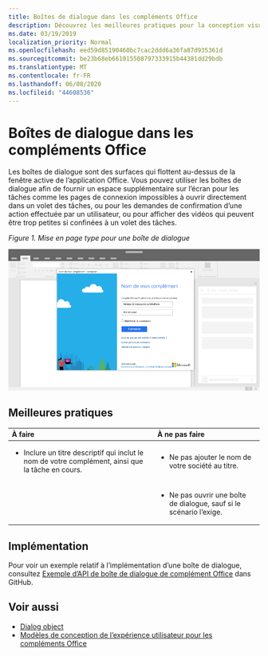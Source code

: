 ```yaml
---
title: Boîtes de dialogue dans les compléments Office
description: Découvrez les meilleures pratiques pour la conception visuelle des boîtes de dialogue dans les compléments Office.
ms.date: 03/19/2019
localization_priority: Normal
ms.openlocfilehash: eed59d85190460bc7cac2ddd6a36fa87d935361d
ms.sourcegitcommit: be23b68eb661015508797333915b44381dd29bdb
ms.translationtype: MT
ms.contentlocale: fr-FR
ms.lasthandoff: 06/08/2020
ms.locfileid: "44608536"
---
```

# <a name="dialog-boxes-in-office-add-ins"></a>Boîtes de dialogue dans les compléments Office
 
Les boîtes de dialogue sont des surfaces qui flottent au-dessus de la fenêtre active de l’application Office. Vous pouvez utiliser les boîtes de dialogue afin de fournir un espace supplémentaire sur l’écran pour les tâches comme les pages de connexion impossibles à ouvrir directement dans un volet des tâches, ou pour les demandes de confirmation d’une action effectuée par un utilisateur, ou pour afficher des vidéos qui peuvent être trop petites si confinées à un volet des tâches.

*Figure 1. Mise en page type pour une boîte de dialogue*

![Exemple d’image affichant une mise en page par défaut pour une boîte de dialogue](../images/overview-with-app-dialog.png)

## <a name="best-practices"></a>Meilleures pratiques

|**À faire**|**À ne pas faire**|
|:-----|:--------|
|<ul><li>Inclure un titre descriptif qui inclut le nom de votre complément, ainsi que la tâche en cours.</li></ul>|<ul><li>Ne pas ajouter le nom de votre société au titre.</li></ul>|
||<ul><li>Ne pas ouvrir une boîte de dialogue, sauf si le scénario l’exige.</li></ul>|

## <a name="implementation"></a>Implémentation

Pour voir un exemple relatif à l’implémentation d’une boîte de dialogue, consultez [Exemple d’API de boîte de dialogue de complément Office](https://github.com/OfficeDev/Office-Add-in-Dialog-API-Simple-Example) dans GitHub.

## <a name="see-also"></a>Voir aussi

- [Dialog object](/javascript/api/office/office.dialog)
- [Modèles de conception de l’expérience utilisateur pour les compléments Office](../design/ux-design-pattern-templates.md)
